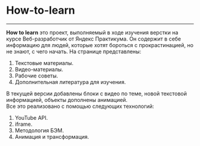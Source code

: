 # How-to-learn
------
**How to learn** это проект, выполняемый в ходе изучения верстки на курсе Веб-разработчик от Яндекс Практикума. Он содержит в себе информацию для людей, которые хотят бороться с
прокрастинацией, но не знают, с чего начать. На странице представлены:  
1. Текстовые материалы.  
2. Видео-материалы.  
3. Рабочие советы.  
4. Дополнительная литература для изучения.  
  
В текущей версии добавлены блоки с видео по теме, новой текстовой информацией, объекты дополнены анимацией.  
Все это реализовано с помощью следующих технологий:  
1. YouTube API.  
2. iframe.  
3. Методология БЭМ.  
4. Анимация и трансформация.
